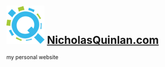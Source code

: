# <img src="https://raw.githubusercontent.com/nquinlan/nicholasquinlan.com/gh-pages/img/nicholas-quinlan-q.png" alt="Q" width="100"> [NicholasQuinlan.com](http://nicholasquinlan.com)

my personal website